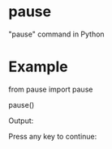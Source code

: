 # pause
"pause" command in Python
# Example
from pause import pause

pause()

Output:

Press any key to continue: